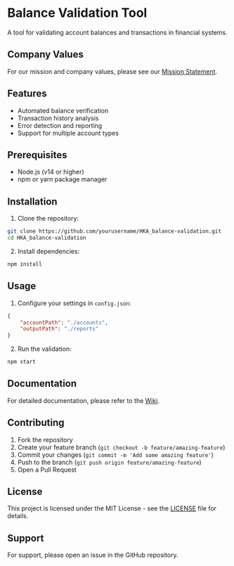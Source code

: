 # Balance Validation Tool

A tool for validating account balances and transactions in financial systems.

## Company Values
For our mission and company values, please see our [Mission Statement](MISSION.md).

## Features

- Automated balance verification
- Transaction history analysis
- Error detection and reporting
- Support for multiple account types

## Prerequisites

- Node.js (v14 or higher)
- npm or yarn package manager

## Installation

1. Clone the repository:
```bash
git clone https://github.com/yourusername/HKA_balance-validation.git
cd HKA_balance-validation
```

2. Install dependencies:
```bash
npm install
```

## Usage

1. Configure your settings in `config.json`:
```json
{
    "accountPath": "./accounts",
    "outputPath": "./reports"
}
```

2. Run the validation:
```bash
npm start
```

## Documentation

For detailed documentation, please refer to the [Wiki](link-to-wiki).

## Contributing

1. Fork the repository
2. Create your feature branch (`git checkout -b feature/amazing-feature`)
3. Commit your changes (`git commit -m 'Add some amazing feature'`)
4. Push to the branch (`git push origin feature/amazing-feature`)
5. Open a Pull Request

## License

This project is licensed under the MIT License - see the [LICENSE](LICENSE) file for details.

## Support

For support, please open an issue in the GitHub repository.

